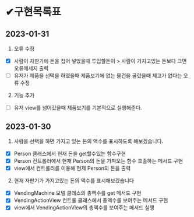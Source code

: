 # ✔구현목록표

## 2023-01-31

1. 오류 수정

- [x] 사람이 자판기에 돈을 집어 넣었을때 투입할돈이 > 사람이 가지고있는 돈보다 크면 오류메세지 출력
- [ ] 유저가 제품을 선택을 하였을때 제품보기에 없는 물건을 골랐을때 제고가 없다는 오류 수정

2. 기능 추가

- [ ] 유저 view를 넘어갔을때 제품보기를 기본적으로 실행해준다.

## 2023-01-30 

1. 사람을 선택을 하면 가지고 있는 돈의 액수를 표시하도록 해보겠습니다.

- [x] Person 클래스에서 현재 돈을 get할수있는 함수구현
- [x] Person 컨트롤러에서 현재 Person의 돈을 가져오는 함수 호출하는 메서드 구현
- [x] view에서 컨트롤러를 이용해 현제 Person의 돈을 출력

2. 현재 자판기가 가지고있는 돈의 액수를 표시해보겠습니다

- [x] VendingMachine 모델 클래스의 총액수를 get 메서드 구현
- [x] VendingActionView 컨트롤 클래스에서 총액수를 보여주는 메서드 구현
- [x] view에서 VendingActionView의 총액수를 보여주는 메서드 실행